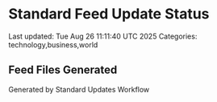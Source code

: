 # Standard Feed Update Status
Last updated: Tue Aug 26 11:11:40 UTC 2025
Categories: technology,business,world

## Feed Files Generated

Generated by Standard Updates Workflow
